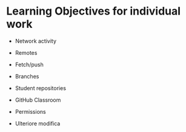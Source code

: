 # Learning Objectives for individual work

* Network activity
* Remotes
* Fetch/push
* Branches
* Student repositories
* GitHub Classroom
* Permissions

* Ulteriore modifica
